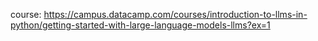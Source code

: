 course: https://campus.datacamp.com/courses/introduction-to-llms-in-python/getting-started-with-large-language-models-llms?ex=1

